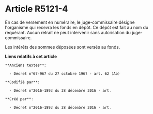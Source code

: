 # Article R5121-4

En cas de versement en numéraire, le juge-commissaire désigne l'organisme qui recevra les fonds en dépôt. Ce dépôt est fait
au nom du requérant. Aucun retrait ne peut intervenir sans autorisation du juge-commissaire.

Les intérêts des sommes déposées sont versés au fonds.

**Liens relatifs à cet article**

	**Anciens textes**:

	  - Décret n°67-967 du 27 octobre 1967 - art. 62 (Ab)

	**Codifié par**:

	  - Décret n°2016-1893 du 28 décembre 2016 - art.

	**Créé par**:

	  - Décret n°2016-1893 du 28 décembre 2016 - art.
